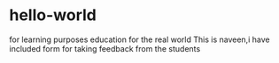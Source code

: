# hello-world
for learning purposes
education for the real world
This is naveen,i have included form for taking feedback from the students
